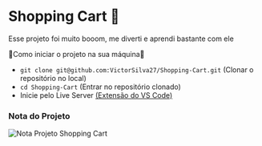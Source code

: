 # Shopping Cart 🛒

Esse projeto foi muito booom, me diverti e aprendi bastante com ele

🔰Como iniciar o projeto na sua máquina🔰

- ``` git clone git@github.com:VictorSilva27/Shopping-Cart.git ``` (Clonar o repositório no local)
- ``` cd Shopping-Cart ``` (Entrar no repositório clonado)
- Inicie pelo Live Server [(Extensão do VS Code)](https://marketplace.visualstudio.com/items?itemName=ritwickdey.LiveServer)

### Nota do Projeto
![Nota Projeto Shopping Cart](Project-Shopping-Cart.png)
